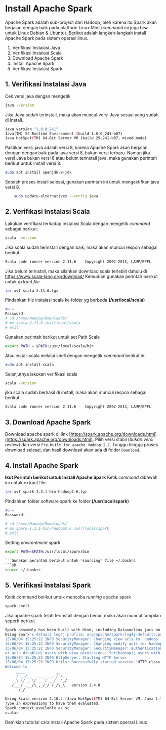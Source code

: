 ﻿
# Install Apache Spark
Apache Spark adalah sub-project dari Hadoop, oleh karena itu Spark akan berjalan dengan baik pada platform Linux Mint (*command* ini juga bisa untuk Linux Debian & Ubuntu). Berikut adalah langkah-langkah install Apache Spark pada sistem operasi linux.

 1. Verifikasi Instalasi Java
 2. Verifikasi Instalasi Scala
 3. Download Apache Spark
 4. Install Apache Spark
 5. Verifikasi Instalasi Spark


## 1. Verifikasi Instalasi Java
Cek versi java dengan mengetik 
```sh
java -version
```
Jika Java sudah terinstall, maka akan muncul versi Java sesuai yang sudah di install.
```sh
java version "1.8.0_241" 
Java(TM) SE Runtime Environment (build 1.8.0_241-b07)
Java HotSpot(TM) 64-Bit Server VM (build 25.241-b07, mixed mode)
```
Pastikan versi java adalah versi 8, karena Apache Spark akan berjalan dengan dengan baik pada java versi 8, bukan versi terbaru. Namun jika versi Java bukan versi 8 atau belum terinstall java, maka gunakan perintah berikut untuk install versi 8.
```sh
sudo apt install openjdk-8-jdk
```
Setelah proses install selesai, gunakan perintah ini untuk mengaktifkan java versi 8.
```sh
    sudo update-alternatives --config java
```
## 2. Verifikasi Instalasi Scala
Lakukan verifikasi terhadap instalasi Scala dengan mengetik *command* sebagai berikut:
```sh
scala -version
```
Jika scala sudah terinstall dengan baik, maka akan muncul respon sebagai berikut:
```sh
Scala code runner version 2.11.6 -- Copyright 2002-2013, LAMP/EPFL
```
Jika belum terinstall, maka silahkan download scala terlebih dahulu di https://www.scala-lang.org/download/
Kemudian gunakan perintah berikut untuk *extract file*
```sh
tar xvf scala-2.11.6.tgz
```
Pindahkan file instalasi scala ke folder yg berbeda **(/usr/local/scala)**
```sh
su – 
Password: 
# cd /home/Hadoop/Downloads/ 
# mv scala-2.11.6 /usr/local/scala 
# exit
```
Gunakan perintah berikut untuk set Path Scala
```sh
export PATH = $PATH:/usr/local/scala/bin
```
Atau install scala melalui shell dengan mengetik *command* berikut ini
```sh
sudo apt install scala
```
Selanjutnya lakukan verifikasi scala
```sh
scala -version
```
jika scala sudah berhasil di install, maka akan muncul respon sebagai berikut:
```sh
Scala code runner version 2.11.6 -- Copyright 2002-2013, LAMP/EPFL
```
## 3. Download Apache Spark
Download apache spark di link [https://spark.apache.org/downloads.html](https://spark.apache.org/downloads.html). Pilih versi stabil (*bukan versi review*) dan versi `Pre-built for apache Hadoop 2.7`. Tunggu hingga proses download selesai, dan hasil download akan ada di folder `Download`.

## 4. Install Apache Spark
**Ikut Perintah berikut untuk Install Apache Spark**
Ketik *command* dibawah ini untuk extract file:
```sh
tar xvf spark-1.3.1-bin-hadoop2.6.tgz
```
Pindahkan folder software spark ke folder **(/usr/local/spark)**
```sh
su – 
Password:  
    
# cd /home/Hadoop/Downloads/ 
# mv spark-1.3.1-bin-hadoop2.6 /usr/local/spark 
# exit
```
Setting *environtment* spark
```sh
export PATH=$PATH:/usr/local/spark/bin

```Gunakan perintah berikut untuk *sourcing* file ~/.bashrc
```sh
source ~/.bashrc
```
## 5. Verifikasi Instalasi Spark
Ketik command berikut untuk mencoba *running* apache spark
```sh
spark-shell
```
Jika apache spark telah terinstall dengan benar, maka akan muncul tampilan seperti berikut
```sh
Spark assembly has been built with Hive, including Datanucleus jars on classpath 
Using Spark's default log4j profile: org/apache/spark/log4j-defaults.properties 
15/06/04 15:25:22 INFO SecurityManager: Changing view acls to: hadoop 
15/06/04 15:25:22 INFO SecurityManager: Changing modify acls to: hadoop
15/06/04 15:25:22 INFO SecurityManager: SecurityManager: authentication disabled;
ui acls disabled; users with view permissions: Set(hadoop); users with modify permissions: Set(hadoop) 
15/06/04 15:25:22 INFO HttpServer: Starting HTTP Server 
15/06/04 15:25:23 INFO Utils: Successfully started service 'HTTP class server' on port 43292. 
Welcome to 
     ____              __ 
     / __/__  ___ _____/ /__ 
    _\ \/ _ \/ _ `/ __/  '_/ 
   /___/ .__/\_,_/_/ /_/\_\   version 1.4.0 
      /_/  
   		
Using Scala version 2.10.4 (Java HotSpot(TM) 64-Bit Server VM, Java 1.7.0_71) 
Type in expressions to have them evaluated. 
Spark context available as sc  
scala>
```
Demikian tutorial cara install Apache Spark pada sistem operasi Linux